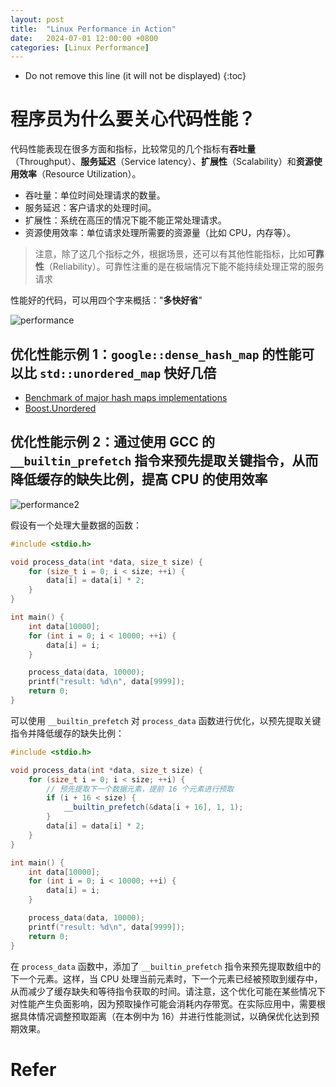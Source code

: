 ```yaml
---
layout: post
title:  "Linux Performance in Action"
date:   2024-07-01 12:00:00 +0800
categories: [Linux Performance]
---
```


* Do not remove this line (it will not be displayed)
{:toc}

# 程序员为什么要关心代码性能？

代码性能表现在很多方面和指标，比较常见的几个指标有**吞吐量**（Throughput）、**服务延迟**（Service latency）、**扩展性**（Scalability）和**资源使用效率**（Resource Utilization）。

* 吞吐量：单位时间处理请求的数量。
* 服务延迟：客户请求的处理时间。
* 扩展性：系统在高压的情况下能不能正常处理请求。
* 资源使用效率：单位请求处理所需要的资源量（比如 CPU，内存等）。

> 注意，除了这几个指标之外，根据场景，还可以有其他性能指标，比如**可靠性**（Reliability）。可靠性注重的是在极端情况下能不能持续处理正常的服务请求

性能好的代码，可以用四个字来概括："**多快好省**"

![performance](/assets/images/202407/performance.png)

## 优化性能示例 1：`google::dense_hash_map` 的性能可以比 `std::unordered_map` 快好几倍

* [Benchmark of major hash maps implementations](https://tessil.github.io/2016/08/29/benchmark-hopscotch-map.html)
* [Boost.Unordered](https://www.boost.org/doc/libs/develop/libs/unordered/doc/html/unordered.html)

## 优化性能示例 2：通过使用 GCC 的 `__builtin_prefetch` 指令来预先提取关键指令，从而降低缓存的缺失比例，提高 CPU 的使用效率

![performance2](/assets/images/202407/performance2.png)

假设有一个处理大量数据的函数：

``` cpp
#include <stdio.h>

void process_data(int *data, size_t size) {
    for (size_t i = 0; i < size; ++i) {
        data[i] = data[i] * 2;
    }
}

int main() {
    int data[10000];
    for (int i = 0; i < 10000; ++i) {
        data[i] = i;
    }

    process_data(data, 10000);
    printf("result: %d\n", data[9999]);
    return 0;
}
```

可以使用 `__builtin_prefetch` 对 `process_data` 函数进行优化，以预先提取关键指令并降低缓存的缺失比例：

``` cpp
#include <stdio.h>

void process_data(int *data, size_t size) {
    for (size_t i = 0; i < size; ++i) {
        // 预先提取下一个数据元素，提前 16 个元素进行预取
        if (i + 16 < size) {
            __builtin_prefetch(&data[i + 16], 1, 1);
        }
        data[i] = data[i] * 2;
    }
}

int main() {
    int data[10000];
    for (int i = 0; i < 10000; ++i) {
        data[i] = i;
    }

    process_data(data, 10000);
    printf("result: %d\n", data[9999]);
    return 0;
}
```

在 `process_data` 函数中，添加了 `__builtin_prefetch` 指令来预先提取数组中的下一个元素。这样，当 CPU 处理当前元素时，下一个元素已经被预取到缓存中，从而减少了缓存缺失和等待指令获取的时间。请注意，这个优化可能在某些情况下对性能产生负面影响，因为预取操作可能会消耗内存带宽。在实际应用中，需要根据具体情况调整预取距离（在本例中为 16）并进行性能测试，以确保优化达到预期效果。




# Refer












